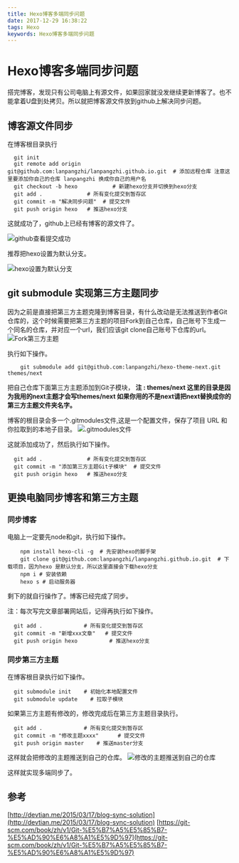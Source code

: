 ```yaml
---
title: Hexo博客多端同步问题
date: 2017-12-29 16:38:22
tags: Hexo
keywords: Hexo博客多端同步问题
---
```

# Hexo博客多端同步问题
搭完博客，发现只有公司电脑上有源文件，如果回家就没发继续更新博客了。也不能拿着U盘到处拷贝。所以就把博客源文件放到github上解决同步问题。
<!--more-->

## 博客源文件同步

在博客根目录执行

```
  git init
  git remote add origin git@github.com:lanpangzhi/lanpangzhi.github.io.git  # 添加远程仓库 注意这里要添加你自己的仓库 lanpangzhi 换成你自己的用户名
  git checkout -b hexo   		 # 新建hexo分支并切换到hexo分支
  git add . 			 # 所有变化提交到暂存区
  git commit -m "解决同步问题"  # 提交文件
  git push origin hexo   # 推送hexo分支

```

这就成功了，github上已经有博客的源文件了。

![github查看提交成功](http://hexo-1252491761.file.myqcloud.com/Hexo%E5%8D%9A%E5%AE%A2%E5%A4%9A%E7%AB%AF%E5%90%8C%E6%AD%A5%E9%97%AE%E9%A2%98/20171229170524.png)

推荐把hexo设置为默认分支。

![hexo设置为默认分支](http://hexo-1252491761.file.myqcloud.com/Hexo%E5%8D%9A%E5%AE%A2%E5%A4%9A%E7%AB%AF%E5%90%8C%E6%AD%A5%E9%97%AE%E9%A2%98/20171229170951.png)

## git submodule 实现第三方主题同步
因为之前是直接把第三方主题克隆到博客目录，有什么改动是无法推送到作者Git仓库的，这个时候需要把第三方主题的项目Fork到自己仓库，自己账号下生成一个同名的仓库，并对应一个url，我们应该git clone自己账号下仓库的url。
![Fork第三方主题](http://hexo-1252491761.file.myqcloud.com/Hexo%E5%8D%9A%E5%AE%A2%E5%A4%9A%E7%AB%AF%E5%90%8C%E6%AD%A5%E9%97%AE%E9%A2%98/20171229172902.png)

执行如下操作。
```
	git submodule add git@github.com:lanpangzhi/hexo-theme-next.git themes/next 
```
把自己仓库下面第三方主题添加到Git子模块， **注 : themes/next 这里的目录是因为我用的next主题才会写themes/next  如果你用的不是next请把next替换成你的第三方主题文件夹名字。**  

博客的根目录会多一个.gitmodules文件,这是一个配置文件，保存了项目 URL 和你拉取到的本地子目录。
![.gitmodules文件](http://hexo-1252491761.file.myqcloud.com/Hexo%E5%8D%9A%E5%AE%A2%E5%A4%9A%E7%AB%AF%E5%90%8C%E6%AD%A5%E9%97%AE%E9%A2%98/20171229174101.png)

这就添加成功了，然后执行如下操作。
```
  git add . 			 # 所有变化提交到暂存区
  git commit -m "添加第三方主题Git子模块"  # 提交文件
  git push origin hexo   # 推送hexo分支
```

## 更换电脑同步博客和第三方主题
### 同步博客
电脑上一定要先node和git，执行如下操作。

```
	npm install hexo-cli -g  # 先安装hexo的脚手架
	git clone git@github.com:lanpangzhi/lanpangzhi.github.io.git  # 下载项目，因为hexo 是默认分支，所以这里直接会下载hexo分支
	npm i # 安装依赖
	hexo s # 启动服务器
```
剩下的就自行操作了。博客已经完成了同步。

注：每次写完文章部署网站后，记得再执行如下操作。

```
  git add . 			# 所有变化提交到暂存区
  git commit -m "新增xxx文章"  	# 提交文件
  git push origin hexo   		# 推送hexo分支
```
### 同步第三方主题

在博客根目录执行如下操作。
```
  git submodule init	# 初始化本地配置文件
  git submodule update    # 拉取子模块
```

如果第三方主题有修改的，修改完成后在第三方主题目录执行。

```
  git add . 			# 所有变化提交到暂存区
  git commit -m "修改主题xxxx"  	# 提交文件
  git push origin master   	# 推送master分支
```
这样就会把修改的主题推送到自己的仓库。
![修改的主题推送到自己的仓库](http://hexo-1252491761.file.myqcloud.com/Hexo%E5%8D%9A%E5%AE%A2%E5%A4%9A%E7%AB%AF%E5%90%8C%E6%AD%A5%E9%97%AE%E9%A2%98/20171229175442.png)

这样就实现多端同步了。



## 参考
[http://devtian.me/2015/03/17/blog-sync-solution](http://devtian.me/2015/03/17/blog-sync-solution)
[https://git-scm.com/book/zh/v1/Git-%E5%B7%A5%E5%85%B7-%E5%AD%90%E6%A8%A1%E5%9D%97](https://git-scm.com/book/zh/v1/Git-%E5%B7%A5%E5%85%B7-%E5%AD%90%E6%A8%A1%E5%9D%97)
